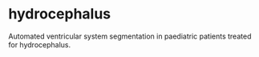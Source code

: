 # hydrocephalus
Automated ventricular system segmentation in paediatric patients treated for hydrocephalus.
